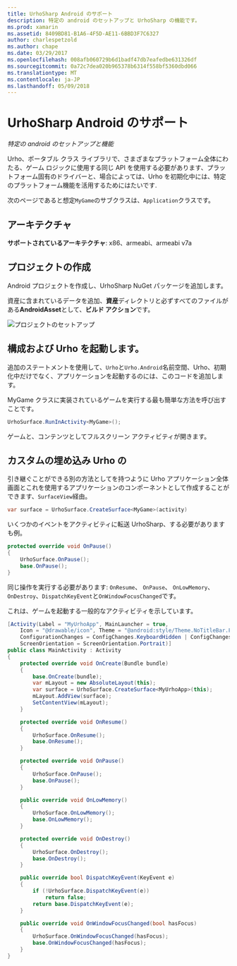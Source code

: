 ```yaml
---
title: UrhoSharp Android のサポート
description: 特定の android のセットアップと UrhoSharp の機能です。
ms.prod: xamarin
ms.assetid: 8409BD81-B1A6-4F5D-AE11-6BBD3F7C6327
author: charlespetzold
ms.author: chape
ms.date: 03/29/2017
ms.openlocfilehash: 008afb060729b6d1badf47db7eafedbe631326df
ms.sourcegitcommit: 0a72c7dea020b965378b6314f558bf5360dbd066
ms.translationtype: MT
ms.contentlocale: ja-JP
ms.lasthandoff: 05/09/2018
---
```

# <a name="urhosharp-android-support"></a>UrhoSharp Android のサポート

_特定の android のセットアップと機能_

Urho、ポータブル クラス ライブラリで、さまざまなプラットフォーム全体にわたる、ゲーム ロジックに使用する同じ API を使用する必要があります、プラットフォーム固有のドライバーと、場合によっては、Urho を初期化中には、特定のプラットフォーム機能を活用するためにはたいです.

次のページであると想定`MyGame`のサブクラスは、`Application`クラスです。

## <a name="architectures"></a>アーキテクチャ

**サポートされているアーキテクチャ**: x86、armeabi、armeabi v7a

## <a name="create-a-project"></a>プロジェクトの作成

Android プロジェクトを作成し、UrhoSharp NuGet パッケージを追加します。

資産に含まれているデータを追加、**資産**ディレクトリと必ずすべてのファイルがある**AndroidAsset**として、**ビルド アクション**です。

![プロジェクトのセットアップ](android-images/image-3.png "資産ディレクトリに資産を含むデータの追加")

## <a name="configure-and-launching-urho"></a>構成および Urho を起動します。

追加のステートメントを使用して、`Urho`と`Urho.Android`名前空間、Urho、初期化中だけでなく、アプリケーションを起動するのには、このコードを追加します。

MyGame クラスに実装されているゲームを実行する最も簡単な方法を呼び出すことです。

```csharp
UrhoSurface.RunInActivity<MyGame>();
```

ゲームと、コンテンツとしてフルスクリーン アクティビティが開きます。

## <a name="custom-embedding-of-urho"></a>カスタムの埋め込み Urho の

引き継ぐことができる別の方法としてを持つように Urho アプリケーション全体 画面とこれを使用するアプリケーションのコンポーネントとして作成することができます、`SurfaceView`経由。

```csharp
var surface = UrhoSurface.CreateSurface<MyGame>(activity)
```

いくつかのイベントをアクティビティに転送 UrhoSharp、する必要がありますも例。

```csharp
protected override void OnPause()
{
    UrhoSurface.OnPause();
    base.OnPause();
}
```

同じ操作を実行する必要があります: `OnResume`、 `OnPause`、 `OnLowMemory`、 `OnDestroy`、`DispatchKeyEvent`と`OnWindowFocusChanged`です。

これは、ゲームを起動する一般的なアクティビティを示しています。

```csharp
[Activity(Label = "MyUrhoApp", MainLauncher = true,
    Icon = "@drawable/icon", Theme = "@android:style/Theme.NoTitleBar.Fullscreen",
    ConfigurationChanges = ConfigChanges.KeyboardHidden | ConfigChanges.Orientation,
    ScreenOrientation = ScreenOrientation.Portrait)]
public class MainActivity : Activity
{
    protected override void OnCreate(Bundle bundle)
    {
        base.OnCreate(bundle);
        var mLayout = new AbsoluteLayout(this);
        var surface = UrhoSurface.CreateSurface<MyUrhoApp>(this);
        mLayout.AddView(surface);
        SetContentView(mLayout);
    }

    protected override void OnResume()
    {
        UrhoSurface.OnResume();
        base.OnResume();
    }

    protected override void OnPause()
    {
        UrhoSurface.OnPause();
        base.OnPause();
    }

    public override void OnLowMemory()
    {
        UrhoSurface.OnLowMemory();
        base.OnLowMemory();
    }

    protected override void OnDestroy()
    {
        UrhoSurface.OnDestroy();
        base.OnDestroy();
    }

    public override bool DispatchKeyEvent(KeyEvent e)
    {
        if (!UrhoSurface.DispatchKeyEvent(e))
            return false;
        return base.DispatchKeyEvent(e);
    }

    public override void OnWindowFocusChanged(bool hasFocus)
    {
        UrhoSurface.OnWindowFocusChanged(hasFocus);
        base.OnWindowFocusChanged(hasFocus);
    }
}
```

